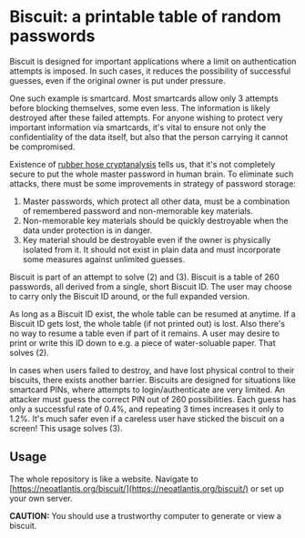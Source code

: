 Biscuit: a printable table of random passwords
==============================================

Biscuit is designed for important applications where a limit on authentication 
attempts is imposed. In such cases, it reduces the possibility of successful
guesses, even if the original owner is put under pressure.

One such example is smartcard. Most smartcards allow only 3 attempts before
blocking themselves, some even less. The information is likely destroyed after
these failed attempts. For anyone wishing to protect very important information
via smartcards, it's vital to ensure not only the confidentiality of the data
itself, but also that the person carrying it cannot be compromised.

Existence of [rubber hose cryptanalysis][RUBBERHOSE] tells us, that it's not
completely secure to put the whole master password in human brain. To eliminate
such attacks, there must be some improvements in strategy of password storage:

1. Master passwords, which protect all other data, must be a combination of
   remembered password and non-memorable key materials.
2. Non-memorable key materials should be quickly destroyable when the data
   under protection is in danger.
3. Key material should be destroyable even if the owner is physically isolated
   from it. It should not exist in plain data and must incorporate some
   measures against unlimited guesses.

Biscuit is part of an attempt to solve (2) and (3). Biscuit is a table of 260
passwords, all derived from a single, short Biscuit ID. The user may choose to
carry only the Biscuit ID around, or the full expanded version.

As long as a Biscuit ID exist, the whole table can be resumed at anytime. If a
Biscuit ID gets lost, the whole table (if not printed out) is lost. Also
there's no way to resume a table even if part of it remains. A user may desire
to print or write this ID down to e.g. a piece of water-soluable paper. That
solves (2).

In cases when users failed to destroy, and have lost physical control to their
biscuits, there exists another barrier. Biscuits are designed for situations
like smartcard PINs, where attempts to login/authenticate are very limited. An
attacker must guess the correct PIN out of 260 possibilities. Each guess has
only a successful rate of 0.4%, and repeating 3 times increases it only to 1.2%.
It's much safer even if a careless user have sticked the biscuit on a screen!
This usage solves (3).

Usage
-----

The whole repository is like a website. Navigate to
[https://neoatlantis.org/biscuit/](https://neoatlantis.org/biscuit/) or set up
your own server.

**CAUTION:** You should use a trustworthy computer to generate or view a
biscuit.



[RUBBERHOSE]: https://en.wikipedia.org/wiki/Rubber-hose_cryptanalysis
